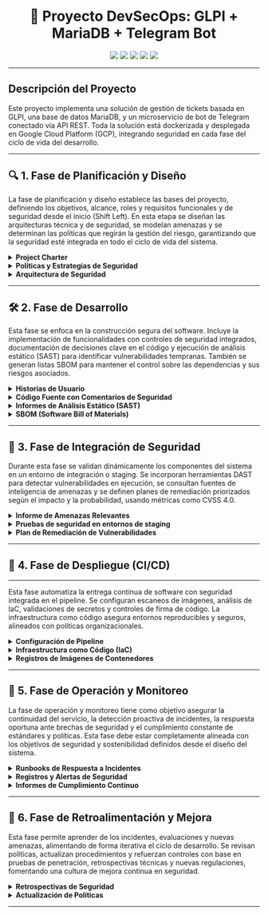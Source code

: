 
<h1 align="center">🔐 Proyecto DevSecOps: GLPI + MariaDB + Telegram Bot</h1>

<p align="center">
  <img src="https://img.shields.io/badge/Status-En%20Desarrollo-lightgrey" />
  <img src="https://img.shields.io/badge/Security-DevSecOps-blue" />
  <img src="https://img.shields.io/badge/GLPI-v10.0.18-green" />
  <img src="https://img.shields.io/badge/Bot-Telegram-lightgrey" />
  <img src="https://img.shields.io/badge/CI/CD-GitHub-orange" />
</p>

---

## Descripción del Proyecto

Este proyecto implementa una solución de gestión de tickets basada en GLPI, una base de datos MariaDB, y un microservicio de bot de Telegram conectado vía API REST. Toda la solución está dockerizada y desplegada en Google Cloud Platform (GCP), integrando seguridad en cada fase del ciclo de vida del desarrollo.

---

## 🔍 1. Fase de Planificación y Diseño

La fase de planificación y diseño establece las bases del proyecto, definiendo los objetivos, alcance, roles y requisitos funcionales y de seguridad desde el inicio (Shift Left). En esta etapa se diseñan las arquitecturas técnica y de seguridad, se modelan amenazas y se determinan las políticas que regirán la gestión del riesgo, garantizando que la seguridad esté integrada en todo el ciclo de vida del sistema.

<details>
<summary><b>Project Charter</b></summary>


## 1. Objetivos
  ### Objetivo General

  Desplegar una plataforma de gestión de soporte basada en GLPI (v10.0.18) en una instancia de GCP, conectada a una base de datos MariaDB y a un microservicio de bot de Telegram que permita consultar tickets.

  ### Objetivos Especificos
    
  1. Implementar un entorno contenerizado con Docker y Docker Compose para la orquestación completa de servicios en una instancia de **Google Cloud Platform (GCP)**.
  2. Permitir que los usuarios consulten casos mediante el chatbot y reciban asistencia automática a través de la conexión con GLPI.
  3. Asegurar el entorno con mecanismos de control de acceso robustos, desde el diseño del sistema.
  4. Asegurar el entorno con buenas prácticas **DevSecOps**, incluyendo análisis de vulnerabilidades, escaneo de imágenes y uso de variables seguras.

## 2. Roles del Proyecto

  - **Desarrollador Backend**: Encargado de la lógica del chatbot, conexión con GLPI y control de la base de datos.
  - **Ingeniero DevOps**: Responsable de contenerización con Docker, integración y despliegue.
  - **Especialista en Seguridad**: Garantiza el cumplimiento de requisitos de seguridad (autenticación, cifrado, control de acceso).

## 3. Alcance del Proyecto

### 3.1 Sí incluye:

  - Despliegue mediante Docker Compose.
  - Instalación automática desde el repositorio oficial de GLPI.
  - Integración con bot  como interfaz de consulta.
  - Proceso automatizado mediante CI/CD en GitHub Actions.
  - Seguridad y buenas prácticas DevSecOps incluidas.
  - Seguridad básica (tokens, firewalls, control de acceso).

### 3.2 No incluye:

  - Escalado automático a múltiples instancias.
  - Soporte para múltiples idiomas del bot (fase futura).

### 3.3 Métricas de Éxito

  - 100% de los casos creados por API se reflejan correctamente en GLPI.
  - Tiempo promedio de respuesta del bot < 2 segundos.
  - Tasa de error del chatbot < 5% en generación de tickets.
  - Implementación sin vulnerabilidades críticas detectadas (según escaneo de seguridad).
  - Accesos no autorizados bloqueados en ambiente de prueba (según logs de firewall).

## 4. Requisitos de Seguridad (Shift Left)

### 4.1 Desde el diseño:

  - Validación de entrada/salida entre bot y GLPI.
  - Comunicación cifrada (uso de tokens).

### 4.2 Durante el desarrollo:

  - Análisis de dependencias con herramientas como Trivy o Snyk.
  - Analsis con Docker Scode.
  - Revisión de código (linters, escáneres de vulnerabilidades).

### 4.3 Antes del despliegue:

  - Auditoría de roles y accesos. Usuarios y Tokens Agregar Tabla 
  - Políticas de red seguras (puertos mínimos abiertos). Firewall de Google Cloud Plattform 
  Agregar evidencia
  
### 4.4 En ejecución:

  - Monitoreo con alertas de acceso sospechoso. (Monitoreo de Firewall GCP)


</details>
<details>
<summary><b>Politicas y Estrategias de Seguridad</b></summary>

## Políticas de seguridad aplicables


Con el fin de garantizar los principios de seguridad (Confidencialidad, Integridad y Disponibilidad) sobre toda la solución, se adoptan un conjunto de normas y buenas prácticas recomendadas a nivel internacional.


### 1. ISO/IEC 27001:2022 – Sistema de Gestión de Seguridad de la Información (SGSI)

Marco que incluye requisitos relacionados con el análisis de riesgos, control de accesos y seguridad desde el inicio (Integración y despliegue continuo).

#### Controles técnicos del anexo A:


1. **A 14.3 Gestión de la seguridad en los ciclos de vida de los sistemas de información**  
   - **Aplicable a:** Control de versiones de código fuente de GLPI  
   - **Recomendación:** Documentar cambios del código a través de GitHub.

2. **A 14.2 – Desarrollo seguro de aplicaciones**  
   - **Aplicable a:** Código fuente de GLPI, API Rest y ChatBot.  
   - **Recomendación:** Validación del código fuente, librerías y dependencias a través de xxxx (Sonar, Snyk).


### 2. ISO/IEC 27005:2018 Gestión de riesgos

Marco metodológico para la identificación, análisis y tratamiento de riesgos. Se aplica en conjunto con Magerit.


### 3. MAGERIT – Metodología de Análisis y gestión de riesgos de los sistemas de información

Metodología española que incluye la identificación de activos, amenazas, vulnerabilidades, evaluación, tratamiento y seguimiento de riesgos.

---

## Metodología seleccionada: MAGERIT

MAGERIT (Metodología de Análisis y Gestión de Riesgos de los Sistemas de Información) se utiliza para estructurar el análisis de riesgos mediante la identificación de activos, amenazas e impactos.

De acuerdo con esta metodología se detallan las fases de la gestión de riesgos:

---

## 1. Identificación de Activos

### 1.1 Inventario de Activos
<div align="center">

| Nombre de Activo       | Tipo de Activo   | Descripción                          |
|------------------------|------------------|--------------------------------------|
| GLPI                   | Aplicación       | Sistema de gestión de tickets        |
| Base de datos MariaDB  | Datos/Información| Base de datos de GLPI                |
| Google Cloud           | Infraestructura  | Nube pública                         |
| Contenedores Docker    | Plataforma       | Entorno de ejecución contenerizado   |
| API REST               | Servicio         | Integración con servicios externos   |
| ChatBot                | Aplicación       | Aplicación para comunicación         |

</div>

### 1.2 Valoración de Activos

### GLPI

<div align="center">

| Impacto / Principio   | Confidencialidad | Integridad | Disponibilidad |
|-----------------------|------------------|------------|----------------|
| Económico             | Media            | Alta       | Alta           |
| Legal y regulatorio   | Alta             | Alta       | Media          |
| Reputacional          | Media            | Alta       | Alta           |
| Operacional           | Media            | Alta       | Alta           |

</div>

### Base de Datos MariaDB

(Idéntica valoración que GLPI)

### Google Cloud

<div align="center">

| Impacto / Principio   | Confidencialidad | Integridad | Disponibilidad |
|-----------------------|------------------|------------|----------------|
| Económico             | Media            | Alta       | Alta           |
| Legal y regulatorio   | Media            | Alta       | Media          |
| Reputacional          | Media            | Alta       | Alta           |
| Operacional           | Media            | Alta       | Alta           |

</div>

### Contenedores Docker

<div align="center">

| Impacto / Principio   | Confidencialidad | Integridad | Disponibilidad |
|-----------------------|------------------|------------|----------------|
| Económico             | Media            | Alta       | Alta           |
| Legal y regulatorio   | Bajo             | Media      | Media          |
| Reputacional          | Media            | Media      | Alta           |
| Operacional           | Media            | Alta       | Alta           |

</div>

### API REST

<div align="center">

| Impacto / Principio   | Confidencialidad | Integridad | Disponibilidad |
|-----------------------|------------------|------------|----------------|
| Económico             | Media            | Media      | Media          |
| Legal y regulatorio   | Alta             | Alta       | Media          |
| Reputacional          | Media            | Media      | Media          |
| Operacional           | Media            | Alta       | Alta           |

</div>

### ChatBot

<div align="center">

| Impacto / Principio   | Confidencialidad | Integridad | Disponibilidad |
|-----------------------|------------------|------------|----------------|
| Económico             | Bajo             | Media      | Bajo           |
| Legal y regulatorio   | Media            | Media      | Bajo           |
| Reputacional          | Media            | Media      | Bajo           |
| Operacional           | Media            | Media      | Bajo           |

</div>

---

## 2. Identificación y Evaluación de Riesgos

### 2.1 Identificación de Riesgos y Vulnerabilidades

<div align="center">

| Amenaza              | Activo Afectado     | Vulnerabilidad                           |
|----------------------|---------------------|-------------------------------------------|
| Acceso no autorizado | GLPI                | Ausencia de doble factor de autenticación |
| Pérdida de datos     | Base de datos MariaDB | Fallo de configuración o backup         |
| Fallo de contenedores| Contenedores Docker | Omisión de políticas de reinicio          |
| Fuga de datos        | API REST            | Ausencia de cifrado                       |
| Respuestas incorrectas| ChatBot            | Configuración o entrenamiento incorrecto  |

</div>

### 2.2 Valoración de Riesgos

<div align="center">

| Amenaza              | Activo Afectado     | Probabilidad | Impacto | Riesgo |
|----------------------|---------------------|--------------|---------|--------|
| Acceso no autorizado | GLPI                | Alta         | Alto    | Alto   |
| Pérdida de datos     | MariaDB             | Media        | Alto    | Alto   |
| Fallo de contenedores| Docker              | Media        | Medio   | Medio  |
| Fuga de datos        | API REST            | Alta         | Medio   | Alto   |
| Respuestas incorrectas| ChatBot            | Baja         | Medio   | Bajo   |

</div>

---

## 3. Planes de Tratamiento

Periodo de aplicación: **3 semanas por riesgo**

<div align="center">

| Riesgo                 | Plan de Acción - Mitigación                                                                 |
|------------------------|---------------------------------------------------------------------------------------------|
| Acceso no autorizado   | Implementación de MFA, validación de matriz de perfilamiento y monitoreo                   |
| Pérdida de datos       | Configuración de backups automáticos                                                       |
| Fallo de contenedores  | Políticas de reinicio en docker-compose (`restart: always`)                               |
| Fuga de datos          | Implementación de cifrado y validación de entradas                                          |
| Respuestas incorrectas | Supervisión de la configuración del ChatBot                                                 |

</div>

---

## 4. Seguimiento y Monitoreo

### 4.1 Revisión Trimestral de Planes de Acción

  **Responsables y Acciones:**

  - **Especialista en Seguridad**: Evaluar la eficacia de los controles.
  - **Project Manager**: Supervisar cumplimiento de los plazos.
  - **Equipo Técnico (DevOps y BackEnd)**: Aplicar controles, documentar evidencias.

  **Actividades Trimestrales:**

  - Revisión de riesgos activos.
  - Análisis de desviaciones respecto al plan.
  - Documentar nuevas acciones si los planes no son efectivos.

  **Resultados Trimestrales:**

  - Informe de plan de tratamiento de riesgos.
  - Informe de valoración de activos.

---

## 5. Roles y Responsabilidades

### Project Manager

- Seguimiento de los planes y cumplimiento de plazos.
- Facilitar la comunicación técnica.

### Desarrollador Backend

- Aplicar buenas prácticas de desarrollo seguro.
- Validar autenticación y controles de acceso.

### Ingeniero DevOps

- Asegurar integración y despliegue continuo.
- Garantizar ejecución consistente y resistente a fallos de contenedores.


### Especialista en Seguridad

- Acompañar el proceso de gestión de riesgos.
- Supervisar implementación de controles.
- Comunicar recomendaciones de seguridad al equipo técnico.

---

</details>
<details>
<summary><b>Arquitectura de Seguridad</b></summary>

## Arquitectura de alto nivel

  ![Arquitectura de Alto Nivel](./images/Alto_Nivel.png)

  Este diagrama muestra la arquitectura de alto nivel para la aplicacion de GLPI, sobre una máquina virtual Linux/Ubuntu (dentro de Google Cloud) corre Docker, que levanta tres contenedores principales: el de GLPI (la aplicación web), el de MySQL (la base de datos) y el del bot (un servicio que consume la API REST de GLPI). El usuario accede desde Internet, atraviesa un firewall y se conecta al contenedor de GLPI; este a su vez lee y escribe datos en la base de datos MySQL y ofrece servicios REST que el bot utiliza para crear y gestionar tickets automáticamente.

## Diagrama de Despliegue

  ![Diagrama de Despliegue ](./images/Despliegue.png)
  
  Este diagrama representa el flujo de despliegue automatizado de la aplicación mediante CI/CD con GitHub Actions, Docker y Google Cloud. El proceso inicia cuando un desarrollador hace un push al repositorio de GitHub, lo que activa un pipeline de GitHub Actions. Este pipeline construye y sube las imágenes Docker a Docker Hub. Luego, una instancia en Google Cloud, utilizando Ubuntu y Docker, extrae las imágenes desde Docker Hub y ejecuta los comandos necesarios (docker down, docker build, docker up) para desplegar o actualizar la aplicación automáticamente en el entorno de producción.
  

</details>

---

## 🛠️ 2. Fase de Desarrollo

Esta fase se enfoca en la construcción segura del software. Incluye la implementación de funcionalidades con controles de seguridad integrados, documentación de decisiones clave en el código y ejecución de análisis estático (SAST) para identificar vulnerabilidades tempranas. También se generan listas SBOM para mantener el control sobre las dependencias y sus riesgos asociados.

<details>
<summary><b>Historias de Usuario</b></summary>

<div align="center">

| **Inicio de sesión seguro en GLPI** |
|---------------------|
| **Como** Usuario del sistema GLPI.<br>**Quiero** Iniciar sesión mediante autenticación de dos factores (MFA)<br>**Para** Prevenir accesos no autorizados aunque se filtre mi contraseña |
| **Criterios de Aceptación**|  
|- El sistema GLPI debe ofrecer MFA (correo, app de autenticación o SMS).<br>- Contraseñas con complejidad mínima (mayúsculas, símbolos, longitud >12).<br>- Bloqueo de sesión tras 5 intentos fallidos.|

</div>

---

<div align="center">

| **Envío de tickets por chatbot con entrada segura** |
|---------------------|
| **Como** usuario que interactúa con api del BOT,<br>**Quiero** enviar solicitudes a través del chatbot,<br>**Para** crear tickets en GLPI sin comprometer el sistema. |
| **Criterios de Aceptación**|  
|- El bot debe sanitizar todos los mensajes antes de enviarlos a GLPI.<br>- Validación de formato y longitud de entrada.<br>- Logs de entradas rechazadas por motivos de seguridad.|

</div>

---

<div align="center">

| **Autenticación del chatbot con GLPI** |
|---------------------|
| **Como** desarrollador,<br>**Quiero** que el microservicio del bot se autentique mediante una API Key única,<br>**Para** evitar accesos no autorizados al sistema GLPI. |
| **Criterios de Aceptación**|  
|- La API Key debe guardarse en variables de entorno, no en el código fuente.<br>- Validación del token en cada solicitud del bot a GLPI.<br>- Rotación periódica de claves.|

</div>

---

<div align="center">

| **Seguridad en la conexión a la base de datos** |
|---------------------|
| **Como** administrador de infraestructura,<br>**Quiero** que GLPI se conecte de forma cifrada a la base de datos MariaDB,<br>**Para** proteger los datos en tránsito en GCP. |
| **Criterios de Aceptación**|  
|- Conexión TLS habilitada entre GLPI y MariaDB.<br>- Usuario de base de datos con permisos mínimos.<br>- Contraseñas almacenadas cifradas en secretos de GCP o archivos `.env`.|

</div>

---

<div align="center">

| **Despliegue seguro de microservicios** |
|---------------------|
| **Como** DevOps,<br>**Quiero** desplegar el chatbot como contenedor con imágenes verificadas,<br>**Para** garantizar que no contienen software malicioso. |
| **Criterios de Aceptación**|  
|- Imagen escaneada con herramientas como Trivy o Syft.<br>- Uso de imágenes oficiales o minimalistas (ej: `python:slim`, `node:alpine`).|

</div>

---

<div align="center">

| **Monitoreo de actividades sospechosas** |
|---------------------|
| **Como** DevOps,<br>**quiero** monitorear interacciones anómalas entre el bot y GLPI,<br>**para** detectar posibles ataques de fuerza bruta o abuso del sistema. |
| **Criterios de Aceptación**|  
|- Alertas ante entradas no válidas repetidas.<br>- Alertas ante entradas no válidas repetidas.<br>- Revisión manual de logs mediante Cloud Logging de GCP.|

</div>

---

<div align="center">

| **Control de acceso al microservicio** |
|---------------------|
| **Como** administrador de red,<br>**quiero** que el chatbot solo se comunique con GLPI a través de una red interna en GCP,<br>**para** reducir la superficie de ataque. |
| **Criterios de Aceptación**|  
|- El bot debe desplegarse en la misma VPC que GLPI.<br>- Puertos de acceso al backend cerrados a Internet.<br>- Firewall y reglas IAM controladas por etiqueta o servicio.|

</div>

---

<div align="center">

| **Cumplimiento de privacidad y confidencialidad** |
|---------------------|
| **Como** oficial de cumplimiento,<br>**quiero** asegurarme de que los datos personales manejados por el bot (nombres, emails, mensajes) estén protegidos,<br>**para** cumplir con regulaciones como la Ley de Protección de Datos Personales. |
| **Criterios de Aceptación**|  
|- Ningún dato personal se guarda en texto plano fuera de la base de datos.<br>- Cifrado en tránsito y en reposo.<br>- Accesos auditables y trazables en GCP.|

</div>

---

<div align="center">

| **Validación del origen de mensajes del bot** |
|---------------------|
| **Como** ingeniero de seguridad,<br>**quiero** validar que los mensajes recibidos por el bot provienen de autenticados,<br>**para** evitar suplantaciones o ataques tipo spoofing. |
| **Criterios de Aceptación**|  
|- Validación del `token de verificación` según el proveedor.<br>- Rechazo de mensajes sin cabeceras válidas.

</div>

---

</details>
<details>
<summary><b>Código Fuente con Comentarios de Seguridad</b></summary>

Se realizó una revisión exhaustiva del código fuente del proyecto, incorporando anotaciones de seguridad directamente en los archivos Dockerfile, archivos .env y el flujo de CI/CD. Estas anotaciones explican decisiones críticas relacionadas con la protección de credenciales, la reducción de la superficie de ataque, el uso seguro de variables de entorno y buenas prácticas en la construcción de contenedores. El objetivo es fortalecer la postura de seguridad desde la fase de construcción y despliegue.

**Link de consulta del informe:** [Clic aquí](https://github.com/jaiderospina/DevSecOps2025/blob/main/ExamenFinal/GRUPO2/Documentaci%C3%B3n/Reportes/Anotaciones%20de%20Seguridad.md)

</details>
<details>
<summary><b>Informes de Análisis Estático (SAST)</b></summary>

## 1. Análisis Estático con SNYK

## Informe de Resultados del Análisis Estático

**Proyecto:** GLPI (versión auditada 10.0.18)  
**Lenguaje:** PHP  
**Herramienta:** Snyk  
**Total de vulnerabilidades detectadas:** 630  
**Fecha del análisis:** _[01 mayo 2025]_

---

### Resumen de Resultados por Tipo de Vulnerabilidad

<div align="center">

| Tipo de Vulnerabilidad                                   | Total Encontrado |
|----------------------------------------------------------|------------------|
| Cross-site Scripting (XSS)                               | 381              |
| SQL Injection                                            | 168              |
| Uso de Password Hashing Inseguro                         | 52               |
| Path Traversal                                           | 13               |
| Exposición de Información (Information Exposure)         | 7                |
| Inclusión de Archivos (File Inclusion)                   | 4                |
| Inyección de Comandos (Command Injection)                | 2                |
| Deserialización Insegura                                 | 2                |
| Denegación de Servicio por Exp. Reg. (ReDoS)             | 1                |

</div>

---

## Detalle Técnico por Tipo de Vulnerabilidad

### 1. Cross-site Scripting (XSS) – 381 ocurrencias
- **Descripción técnica:** Inyección de scripts maliciosos en páginas vistas por otros usuarios, debido a la falta de escape en variables mostradas en el navegador.
- **Impacto potencial:** Robo de cookies, redirecciones no autorizadas, ejecución remota de scripts.

---

### 2. SQL Injection – 168 ocurrencias
- **Descripción técnica:** Inclusión de entradas del usuario en consultas SQL sin sanitización ni uso de sentencias preparadas.
- **Impacto potencial:** Manipulación de datos, acceso no autorizado, eliminación o robo de información.

---

### 3. Uso de Password Hashing Inseguro – 52 ocurrencias
- **Descripción técnica:** Uso de funciones como `md5()` o `sha1()` para el almacenamiento de contraseñas.
- **Impacto potencial:** Vulnerabilidad ante ataques de diccionario y fuerza bruta, facilitando el compromiso de cuentas.

---

### 4. Path Traversal – 13 ocurrencias
- **Descripción técnica:** Inclusión de rutas dinámicas sin validación, permitiendo el acceso a archivos fuera del directorio autorizado.
- **Impacto potencial:** Lectura o escritura de archivos sensibles en el servidor.

---

### 5. Exposición de Información – 7 ocurrencias
- **Descripción técnica:** Salida de mensajes de error, trazas de pila o estructuras internas en la respuesta al cliente.
- **Impacto potencial:** Fugas de información sensible, ayuda al reconocimiento del sistema por parte de un atacante.

---

### 6. Inclusión de Archivos – 4 ocurrencias
- **Descripción técnica:** Uso de funciones como `include` o `require` con rutas influenciadas por el usuario.
- **Impacto potencial:** Ejecución remota de código o carga de archivos maliciosos.

---

### 7. Inyección de Comandos – 2 ocurrencias
- **Descripción técnica:** Ejecución de comandos del sistema operativo a través de funciones como `exec`, `system`, o similares, con entradas del usuario.
- **Impacto potencial:** Control total del servidor si es explotado correctamente.

---

### 8. Deserialización Insegura – 2 ocurrencias
- **Descripción técnica:** Deserialización de objetos provenientes de fuentes no confiables.
- **Impacto potencial:** Ejecución arbitraria de código o modificación de flujo lógico.

---

### 9. Denegación de Servicio por Expresiones Regulares (ReDoS) – 1 ocurrencia
- **Descripción técnica:** Uso de expresiones regulares vulnerables a patrones que generan alta carga de CPU.
- **Impacto potencial:** Bloqueo o lentitud del sistema ante entradas especialmente diseñadas.

---

## Conclusión del Informe

El análisis revela una alta concentración de vulnerabilidades críticas, principalmente del tipo **Cross-site Scripting** y **SQL Injection**, que representan un riesgo significativo para la seguridad del sistema. Se recomienda priorizar la revisión de los componentes afectados por estas dos categorías.

---

## 2. Análisis de Imagenes con Docker Scode

## Informe de Vulnerabilidades

Este documento presenta un resumen del análisis de seguridad realizado sobre los tres activos clave del sistema GLPI desplegado mediante contenedores Docker: la aplicación principal, el microservicio del bot (Telegram) y la base de datos MariaDB.

Se utilizo la herramienta **Docker Scout** para detectar vulnerabilidades (CVEs) en cada imagen, evaluadas posteriormente bajo el estándar **CVSS 4.0, CVSS 3.1**.

---

## Resumen General

<div align="center">

| Imagen           | Críticas | Altas | Medias | Bajas | Total |
|------------------|----------|-------|--------|-------|--------|
| `glpi-db`        | 4        | 35    | 24     | 9     | 72     |
| `glpi-app`       | 0        | 3     | 16     | 27    | 46     |
| `glpi-bot`       | 0        | 1     | 1      | 29    | 31     |

</div>

---

## Observaciones

- **`glpi-db`**: Contiene múltiples vulnerabilidades críticas en el entorno Go, que pueden permitir ejecución remota de código o ataques de denegación de servicio (DoS).
- **`glpi-app`**: Se detectaron vulnerabilidades en bibliotecas sensibles como `cryptography` y `pyjwt`, que afectan directamente la seguridad de las sesiones y el cifrado TLS.
- **`glpi-bot`**: Presenta una vulnerabilidad de alto impacto (**CVE-2024-47874**) que podría permitir a un atacante remoto agotar recursos del sistema mediante formularios maliciosos.

---

## Informes Detallados

Para consultar el detalle técnico de cada imagen analizada, puedes revisar los siguientes archivos:

- [Informe GLPI App](https://github.com/jaiderospina/DevSecOps2025/blob/main/ExamenFinal/GRUPO2/Documentaci%C3%B3n/Reportes/glpi-app.md)

- [Informe GLPI Bot](https://github.com/jaiderospina/DevSecOps2025/blob/main/ExamenFinal/GRUPO2/Documentaci%C3%B3n/Reportes/glpi-db.md)

- [Informe GLPI DB](https://github.com/jaiderospina/DevSecOps2025/blob/main/ExamenFinal/GRUPO2/Documentaci%C3%B3n/Reportes/glpi-bot.md)

---

## Conclusión del Informe

Se recomienda priorizar las actualizaciones de paquetes en `glpi-db`, reforzar la autenticación y cifrado en `glpi-app`, y mitigar posibles vectores de DoS en `glpi-bot`, como parte de una estrategia DevSecOps integral.


</details>
<details>
<summary><b>SBOM (Software Bill of Materials)</b></summary>

## Inventario de Dependencias Externas - GLPI 10.0.18

| Nº  | Librería                         | Versión  | Vulnerabilidades Conocidas                                                                                         | Funcionalidad Principal                                                                 |
|-----|----------------------------------|----------|----------------------------------------------------------------------------------------------------------------------|------------------------------------------------------------------------------------------|
| 1   | firebase/php-jwt                 | v6.4.0   | [CVE-2021-46743](https://nvd.nist.gov/vuln/detail/CVE-2021-46743): Validación incorrecta de tokens manipulados     | Codificación y decodificación de tokens JWT para autenticación                          |
| 2   | guzzlehttp/guzzle               | 7.7.0    | [CVE-2022-31091](https://nvd.nist.gov/vuln/detail/CVE-2022-31091): Reenvío indebido de headers en redirecciones    | Cliente HTTP para enviar solicitudes y consumir APIs                                    |
| 3   | monolog/monolog                 | 2.9.2    | No se encuentra vulnerabilidad a la fecha                                                                           | Manejo avanzado de logs: archivos, streams, bases de datos, etc.                        |
| 4   | symfony/console                 | v6.2.12  | No se encuentra vulnerabilidad a la fecha                                                                           | Creación de comandos CLI para interacción por terminal                                  |
| 5   | symfony/http-foundation        | v6.2.12  | [CVE-2024-50345](https://vulert.com/vuln-db/CVE-2024-50345), [CVE-2022-24894](https://www.cvedetails.com/cve/CVE-2022-24894/) | Manejo de solicitudes y respuestas HTTP                                                 |
| 6   | symfony/event-dispatcher       | v6.2.12  | No se encuentra vulnerabilidad a la fecha                                                                           | Sistema de eventos: permite suscripción y emisión de eventos                            |
| 7   | symfony/dependency-injection   | v6.2.12  | No se encuentra vulnerabilidad a la fecha                                                                           | Contenedor de servicios con inyección de dependencias                                   |
| 8   | doctrine/dbal                  | 3.6.7    | [CVE-2021-43608](https://www.versioneye.com/PHP/doctrine/dbal/3.1.3): Inyección SQL por parámetros mal validados   | Capa de abstracción de bases de datos SQL                                               |
| 9   | psr/log                         | 1.1.4    | No se encuentra vulnerabilidad a la fecha                                                                           | Estándar común para interfaces de logging en PHP                                        |
| 10  | ralouphie/getallheaders        | 3.0.3    | No se encuentra vulnerabilidad a la fecha                                                                           | Función para obtener todos los encabezados HTTP en servidores donde no está disponible  |

</details>

---

## 🔄 3. Fase de Integración de Seguridad

Durante esta fase se validan dinámicamente los componentes del sistema en un entorno de integración o staging. Se incorporan herramientas DAST para detectar vulnerabilidades en ejecución, se consultan fuentes de inteligencia de amenazas y se definen planes de remediación priorizados según el impacto y la probabilidad, usando métricas como CVSS 4.0.

<details>
<summary><b>Informe de Amenazas Relevantes </b></summary>


A continuación, se relaciona el informe sobre amenazas de ataques similares en la industria. En particular, la vulnerabilidad de **Broken Authentication**, documentada en el informe [OWASP API Top 10 – API2:2023](https://owasp.org/API-Security/editions/2023/en/0xa2-broken-authentication/), donde ejemplifica cómo configuraciones inadecuadas pueden permitir accesos no autorizados y explotación de bots conectados vía API REST.

**Link de consulta del informe:** [Clic aquí](https://github.com/jaiderospina/DevSecOps2025/blob/main/ExamenFinal/GRUPO2/Documentaci%C3%B3n/Reportes/Threat%20Intelligence%20Reports.md)

</details>
<details>
<summary><b>Pruebas de seguridad en entornos de staging</b></summary>

**Entorno a evaluar:** *Staging*  
**Objetivo:** Evaluar la exposición a vulnerabilidades en tiempo de ejecución del sistema completo desplegado en GCP.

## Tecnologías que se deben involucrar:

- **GLPI** (sistema de gestión de tickets)
- **MariaDB** (gestión de base de datos)
- **Microservicio Bot** (API REST)
- **Infraestructura:** Docker (con `docker-compose` y `Dockerfile`), Google Cloud Platform (GCP)


## Posibles hallazgos

| Tipo de vulnerabilidad       | Severidad | Componente afectado     |
|-----------------------------|-----------|--------------------------|
| Cross-Site Scripting (XSS)  | Media     | GLPI interfaz web        |


## Acciones a realizar / Próximos pasos

- [ ] Integrar **DAST** como paso automatizado en el pipeline de **CI/CD**.
- [ ] Validar **GLPI** con plugins actualizados y realizar auditoría del código fuente.


</details>
<details>
<summary><b>Plan de Remediación de Vulnerabilidades</b></summary>


A continuación, se relacionan las vulnerabilidades más altas en el proyecto GLPI 10.0.18 (PHP) y sobre las cuáles se elabora el cronograma para la remediación:


## 1. Resumen de vulnerabilidades detectadas

| Tipo de Vulnerabilidad         | CWE      | Prioridad | Descripción breve                                                         |
|-------------------------------|----------|-----------|----------------------------------------------------------------------------|
| Cross-site Scripting (XSS)    | CWE-79   | 854       | Inyección de scripts que se ejecutan en el navegador del usuario.         |
| Path Transversal                | CWE-23   | 803       | Acceso a archivos fuera del directorio permitido.                         |
| Regular Expression DoS (ReDoS)| CWE-400  | 801       | Uso de expresiones regulares costosas en CPU ante entrada maliciosa.     |


## 2. Priorización de riesgos

Se categoriza la criticidad basada en el puntaje de prioridad:

- 🔴 **Alta Prioridad (Urgente)**: ≥ 850  
- 🟠 **Media Prioridad (Próxima iteración)**: 800 – 849  
- 🟢 **Baja Prioridad (Programar)**: < 800 _(No aplican en este caso para las vulnerabilidades priorizadas)_


## 3. Cronograma de Corrección

| Vulnerabilidad                | Prioridad | Tiempo Estimado de Remediación | Fecha Límite Propuesta     |
|------------------------------|-----------|-------------------------------|-----------------------------|
| Cross-site Scripting (XSS)   | 854       | 1–3 días                       | Dentro de la primera semana |
| Path Traversal               | 803       | 3–5 días                       | Semana 2                    |
| Regular Expression DoS       | 801       | 5–7 días                       | Semana 2–3                  |



## 4. Plan de acción por vulnerabilidad

### ✅ Cross-site Scripting (XSS) – CWE-79

- **Acción correctiva**:
  - Escapar o sanear toda salida de datos del usuario.
  - Validar entradas HTML y deshabilitar ejecución de código dinámico no controlado.

### ✅ Path Transversal – CWE-23

- **Acción correctiva**:
  - Validar y normalizar rutas de archivos (`realpath`, validaciones manuales).
  - Restringir acceso a directorios permitidos únicamente.


### ✅ Regular Expression DoS (ReDoS) – CWE-400

- **Acción correctiva**:
  - Evitar patrones regex con retroceso excesivo.
  - Limitar longitud de entrada y usar expresiones eficientes.


Con este plan se busca garantizar la mitigación oportuna de las vulnerabilidades más críticas, minimizando el riesgo para la integridad y seguridad del proyecto (Principalmente en código PHP de GLPI).

## 5 Priorización de Vulnerabilidades Imagenes de Contenedores

Con base en los reportes generados por Docker Scout, se identificaron las siguientes vulnerabilidades en las imágenes utilizadas:

<div align="center">

| Imagen           | Críticas | Altas | Medias | Bajas |
|------------------|----------|-------|--------|-------|
| `glpi-db`        | 4        | 35    | 24     | 9     |
| `glpi-app`       | 0        | 3     | 16     | 27    |
| `glpi-bot`       | 0        | 1     | 1      | 29    |

</div>

Las vulnerabilidades fueron priorizadas según los siguientes criterios:

  - **Impacto en la disponibilidad**:  
    - `glpi-bot`: `CVE-2024-47874` permite un ataque DoS mediante consumo de memoria ilimitado en formularios, afectando directamente la disponibilidad del chatbot.

  - **Impacto en la confidencialidad de datos**:  
    - `glpi-app`: `CVE-2023-50782` en la librería `cryptography` puede permitir el descifrado de mensajes TLS, afectando la confidencialidad del sistema GLPI.

  - **Exposición externa**:  
    - Los contenedores `glpi-app` y `glpi-bot` exponen servicios HTTP/HTTPS, por lo que las vulnerabilidades con vector de ataque remoto (`AV:N`) son especialmente críticas.

  - **Alta puntuación CVSS 4.0, CVSS 3.1**:  
    - Se identificaron múltiples vulnerabilidades con puntuaciones CVSS ≥ 8.7 en `glpi-db` y `glpi-bot`.

### Plan remediación

  1. **`glpi-db`**: actualizar imagen base ≥ `1.23.8`.
  2. **`glpi-app`**: actualizar dependencias `cryptography` y `pyjwt`.
  3. **`glpi-bot`**: mitigar DoS actualizando `Starlette` a `>=0.40.0`.

---

##  5.1 Integración de Seguridad en el Pipeline DevSecOps

### Recomendado:

- Integrar  **Scout CLI** en el pipeline CI/CD para escanear las imágenes Docker en cada `build`.
- Configurar el pipeline para **bloquear despliegues** con CVSS ≥ 7.0 no mitigadas.
- Añadir escaneo SAST con herramientas como `SonarQube`, `Bandit` o `Semgrep`.

### Estrategias de Remediación

  - **Actualización de dependencias vulnerables**:
    - `cryptography` ≥ `42.0.0`
    - `pyjwt` ≥ `2.4.0`
    - `starlette` ≥ `0.40.0`
    - Imagen base ≥ `1.23.8` en `glpi-db`

  - **Mejoras de seguridad en Docker**:
    - Minimizar superficie de ataque utilizando imágenes ligeras como `alpine`.
    - Eliminar herramientas y paquetes innecesarios del `Dockerfile`.
    - Aplicar buenas prácticas de configuración en `Docker Compose` y redes.

  - **Segmentación y control de acceso**:
    - Restringir el acceso al contenedor `glpi-db` solo a IPs internas.
    - Usar variables de entorno seguras y cifradas para contraseñas.
    
La implementación de estas medidas permite adoptar un enfoque proactivo frente a las amenazas, alineado con prácticas modernas de DevSecOps. Se recomienda incorporar esta estrategia como parte integral del ciclo de vida del software, especialmente para sistemas críticos como GLPI.


</details>

---

## 🚀 4. Fase de Despliegue (CI/CD)

---

Esta fase automatiza la entrega continua de software con seguridad integrada en el pipeline. Se configuran escaneos de imágenes, análisis de IaC, validaciones de secretos y controles de firma de código. La infraestructura como código asegura entornos reproducibles y seguros, alineados con políticas organizacionales.

<details>
<summary><b>Configuración de Pipeline</b></summary>

Existe un flujo de CI/CD basado en GitHub Actions. Este pipeline está definido en el directorio .github/workflows/ci-cd.yml.

- Se activa al hacer push en la rama master y ejecuta los siguientes JOB

    - **build-and-push:**

      - Clona el repositorio
      - Define una variable IMAGE_DATE con la fecha actual
      - Inicia sesión en Docker Hub
      - Construye y sube las imágenes Docker de:

        - glpi-app
        - glpi-db
        - glpi-bot

      Cada imagen recibe dos etiquetas: :YYYYMMDD y :latest

    - **deploy (depende de build-and-push):**
      - Autentica en GCP con credenciales de servicio
      - Instala el SDK de gcloud
      - Se conecta por SSH a la instancia especificada
      - Dentro de la VM, detiene los contenedores actuales, actualiza las imágenes y levanta los servicios con Docker Compose

---

</details>
<details>
<summary><b>Infraestructura como Código (IaC)</b></summary>

---

  El proyecto usa Docker Compose como “Infraestructura” local
  La verdadera “infraestructura” que define el repositorio es el propio docker-compose.yml (en la raíz), que especifica:

   - glpi-db (MariaDB)
   - glpi-app (contenedor PHP-FPM + Nginx)
   - glpi-bot (contenedor Python + Ngrok)
  
  Ese docker-compose.yml funciona como un equivalente “IaC” a nivel de orquestación de contenedores. Esta configuración (versionada en Git) asegura entornos reproducibles: quien clone el repo y ejecute docker-compose up -d obtiene el mismo resultado.

---

</details>
<details>
<summary><b>Registros de Imágenes de Contenedores</b></summary>
  
---

  En glpiDevSecOps se sigue este patrón:

  **Destino: Google Container Registry (GCR):**
  
  - Cada vez que GitHub Actions construye una imagen (glpi-app o glpi-bot), la etiqueta como:

```bash  
  gcr.io/<GCP_PROJECT_ID>/glpi-app:<GIT_SHA>
  gcr.io/<GCP_PROJECT_ID>/glpi-bot:<GIT_SHA>
 ```

  - Esa misma ruta aparece en los pasos de “push”:

 ```bash  
  docker push gcr.io/${{ secrets.GCP_PROJECT_ID }}/glpi-app:${{ github.sha }}
  docker push gcr.io/${{ secrets.GCP_PROJECT_ID }}/glpi-bot:${{ github.sha }}
 ```

  ***redenciales para autenticarse**

  - En los Secrets de GitHub se guarda la llave de servicio de GCP (GCP_SA_KEY) y se hace un login tipo:

```bash  
    echo "${{ secrets.GCP_SA_KEY }}" | docker login -u _json_key --password-stdin https://gcr.io
```
  Así, el runner puede realizar el docker push sin problemas de permisos.

  **Trazabilidad en versiones**

  Al usar ${{ github.sha }}, cada push de imagen corresponde exactamente a un commit específico.
  En producción, cuando el pipeline hace “docker pull” y levanta el contenedor.

---

</details>

---

## 📡 5. Fase de Operación y Monitoreo

La fase de operación y monitoreo tiene como objetivo asegurar la continuidad del servicio, la detección proactiva de incidentes, la respuesta oportuna ante brechas de seguridad y el cumplimiento constante de estándares y políticas. Esta fase debe estar completamente alineada con los objetivos de seguridad y sostenibilidad definidos desde el diseño del sistema.

<details>
<summary><b>Runbooks de Respuesta a Incidentes</b></summary>

---

Documentos operativos que describen paso a paso cómo actuar frente a distintos escenarios de riesgo, con el objetivo de minimizar el impacto y restaurar los servicios rápidamente.

## Ejemplos incluidos:

### Contención de ransomware en contenedores Docker:
- Aislar el contenedor afectado del resto de la red (`docker network disconnect` o reglas de firewall).
- Detener el servicio mediante `docker stop`.
- Ejecutar verificación de integridad del volumen con checksums.
- Restaurar desde una copia de seguridad verificada.
- Notificar al equipo de seguridad.

### Fallo en la conexión del chatbot con GLPI:
- Verificar logs de errores del bot (`docker logs bot_service`).
- Validar conectividad entre servicios internos (`docker exec` + `curl`).
- Reiniciar servicios de backend si aplica.
- Registrar la incidencia en el historial del sistema.

### Acceso sospechoso desde IP no autorizada:
- Generar alerta en el sistema SIEM.
- Ejecutar bloqueo de IP en el firewall del contenedor o del host.
- Revisar logs de auditoría.
- Notificar al responsable de seguridad para evaluación forense.

---

</details>
<details>
<summary><b>Registros y Alertas de Seguridad</b></summary>

---

Implementación de un sistema de monitoreo continuo mediante herramientas SIEM que permitan recopilar, visualizar y analizar eventos del entorno en tiempo real.

## Elementos configurados:

- **SIEM**: Splunk o ELK Stack

### Logs capturados:
- Eventos de acceso y autenticación (chatbot, GLPI, MySQL).
- Errores de servicios en contenedores Docker.
- Actividad inusual del bot (mensajes no reconocidos, errores de conexión).
- Cambios en archivos de configuración.

### Alertas automatizadas:
- Múltiples intentos fallidos de login.
- Acceso fuera de horario laboral.
- Generación de tickets con palabras clave críticas (e.g., “urgente”, “fallo masivo”).
- Escaladas de permisos o cambios en roles.

---

</details>
<details>
<summary><b>Informes de Cumplimiento Continuo</b></summary>

---

Mecanismo automatizado de verificación de cumplimiento con estándares de seguridad, utilizando herramientas que auditan la configuración del sistema periódicamente.

## Herramientas sugeridas:
- **Chef InSpec**: para verificar que las configuraciones cumplen políticas definidas (cifrado, autenticación, puertos abiertos).
- **OpenSCAP** o **ComplianceAsCode**: para auditorías más detalladas.

## Ejemplos de validaciones:
- Verificar que todas las conexiones a GLPI usen **HTTPS**.
- Confirmar que solo puertos necesarios estén abiertos en cada contenedor.
- Validar que los tokens **JWT** tengan expiración y cifrado fuerte.
- Asegurar que los **backups** estén en ubicación segura y sean verificables.
- Revisión automática de roles definidos en GLPI contra una plantilla aprobada.

</details>

---

## 🔁 6. Fase de Retroalimentación y Mejora

Esta fase permite aprender de los incidentes, evaluaciones y nuevas amenazas, alimentando de forma iterativa el ciclo de desarrollo. Se revisan políticas, actualizan procedimientos y refuerzan controles con base en pruebas de penetración, retrospectivas técnicas y nuevas regulaciones, fomentando una cultura de mejora continua en seguridad.

<details>
<summary><b>Retrospectivas de Seguridad</b></summary>


Analizar eventos de seguridad y vulnerabilidades identificadas durante el ciclo de vida del sistema, con el fin de implementar mejoras continuas en la protección de los activos del proyecto.

**Lecciones Aprendidas:**

| Evento | Descripción | Causa Raíz | Medidas Correctivas | Estado |
|--------|-------------|------------|----------------------|--------|
| Intento de acceso no autorizado al microservicio del bot | Se detectaron múltiples solicitudes no autenticadas hacia la API del bot. | Endpoint expuesto sin autenticación. | Implementación de validación JWT y lista blanca de IPs. | Aplicado |
| Vulnerabilidades en imágenes de Docker (Snyk) | Snyk detectó dependencias con vulnerabilidades críticas (OpenSSL, libc). | Uso de imágenes base no actualizadas. | Cambio a imágenes oficiales y escaneo en cada build. | Aplicado |
| Exposición de datos sensibles | Snyk alertó sobre credenciales y datos personales en archivos `.env`. | Manejo inseguro de secretos. | Migración a GCP Secret Manager y auditoría de uso de datos personales. | Aplicado |

**Herramientas Usadas:**
- **Snyk**: Escaneo de vulnerabilidades en contenedores y dependencias.
- **GitLab CI/CD**: Automatización del análisis de seguridad en el pipeline.
- **Google Cloud Operations**: Monitoreo y logging de eventos de seguridad.


</details>
<details>
<summary><b>Actualización de Políticas</b></summary>


Asegurar que las políticas del proyecto se mantengan actualizadas con respecto a normativas locales, mejores prácticas y aprendizajes del proceso.

| Documento | Versión Anterior | Cambio Realizado | Fecha | Responsable |
|-----------|------------------|------------------|-------|-------------|
| Política de Tratamiento de Datos Personales | v1.0 | Incorporación de principios y deberes establecidos por la **Ley 1581 de 2012**. | 2025-05-18 | Oficial de Protección de Datos |
| Política de Gestión de Secretos | v1.2 | Integración con GCP Secret Manager y rotación periódica. | 2025-05-15 | Equipo DevSecOps |
| Protocolo de Respuesta a Incidentes | v0.9 | Inclusión de ruta de notificación para incidentes que involucren datos personales. | 2025-05-25 | CISO |
| Política de Control de Acceso | v1.0 | Aplicación de autenticación basada en roles y mínimos privilegios. | 2025-05-20 | Seguridad Aplicada |

**Normativas y Buenas Prácticas Consideradas:**
- **Ley 1581 de 2012** – Protección de Datos Personales (Colombia).
- **Reglamento GDPR (UE)** – Aplicado en principios comunes de protección de datos.
- **NIST Cybersecurity Framework** – Control y respuesta ante incidentes.
- **CIS Benchmarks** – Seguridad para Docker y Google Cloud Platform.
- **OWASP Top 10 & Docker Security Cheat Sheet** – Mitigación de riesgos comunes.

</details>

---
